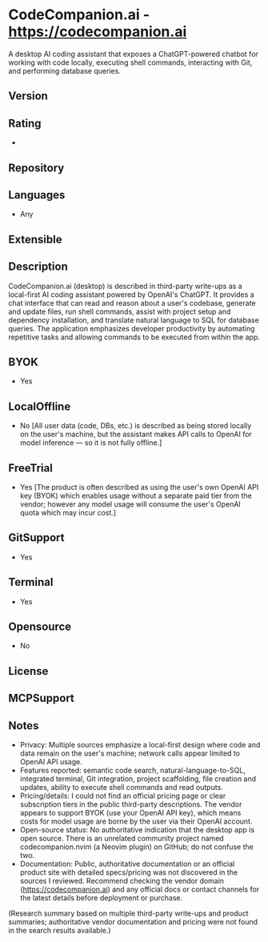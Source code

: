 # CodeCompanion.ai - https://codecompanion.ai
A desktop AI coding assistant that exposes a ChatGPT-powered chatbot for working with code locally, executing shell commands, interacting with Git, and performing database queries.

## Version


## Rating
- 

## Repository


## Languages
- Any

## Extensible


## Description
CodeCompanion.ai (desktop) is described in third-party write-ups as a local-first AI coding assistant powered by OpenAI's ChatGPT. It provides a chat interface that can read and reason about a user's codebase, generate and update files, run shell commands, assist with project setup and dependency installation, and translate natural language to SQL for database queries. The application emphasizes developer productivity by automating repetitive tasks and allowing commands to be executed from within the app.

## BYOK
- Yes

## LocalOffline
- No
  [All user data (code, DBs, etc.) is described as being stored locally on the user's machine, but the assistant makes API calls to OpenAI for model inference — so it is not fully offline.]

## FreeTrial
- Yes
  [The product is often described as using the user's own OpenAI API key (BYOK) which enables usage without a separate paid tier from the vendor; however any model usage will consume the user's OpenAI quota which may incur cost.]

## GitSupport
- Yes

## Terminal
- Yes

## Opensource
- No

## License


## MCPSupport


## Notes
- Privacy: Multiple sources emphasize a local-first design where code and data remain on the user's machine; network calls appear limited to OpenAI API usage.
- Features reported: semantic code search, natural-language-to-SQL, integrated terminal, Git integration, project scaffolding, file creation and updates, ability to execute shell commands and read outputs.
- Pricing/details: I could not find an official pricing page or clear subscription tiers in the public third-party descriptions. The vendor appears to support BYOK (use your OpenAI API key), which means costs for model usage are borne by the user via their OpenAI account.
- Open-source status: No authoritative indication that the desktop app is open source. There is an unrelated community project named codecompanion.nvim (a Neovim plugin) on GitHub; do not confuse the two.
- Documentation: Public, authoritative documentation or an official product site with detailed specs/pricing was not discovered in the sources I reviewed. Recommend checking the vendor domain (https://codecompanion.ai) and any official docs or contact channels for the latest details before deployment or purchase.

(Research summary based on multiple third-party write-ups and product summaries; authoritative vendor documentation and pricing were not found in the search results available.)
